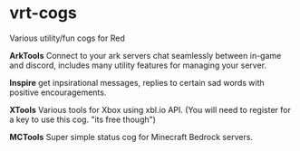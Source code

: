 # vrt-cogs
Various utility/fun cogs for Red

**ArkTools**
Connect to your ark servers chat seamlessly between in-game and discord, includes many utility features for managing your server.

**Inspire**
get inpsirational messages, replies to certain sad words with positive encouragements.

**XTools**
Various tools for Xbox using xbl.io API. (You will need to register for a key to use this cog. "its free though")

**MCTools**
Super simple status cog for Minecraft Bedrock servers.

